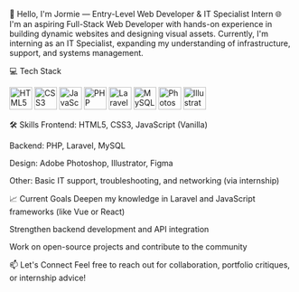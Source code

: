 👋 Hello, I'm Jormie — Entry-Level Web Developer & IT Specialist Intern
🌐 I'm an aspiring Full-Stack Web Developer with hands-on experience in building dynamic websites and designing visual assets. Currently, I'm interning as an IT Specialist, expanding my understanding of infrastructure, support, and systems management.

💻 Tech Stack
<p align="left"> <img src="https://cdn.jsdelivr.net/gh/devicons/devicon/icons/html5/html5-original.svg" width="40" alt="HTML5"/> <img src="https://cdn.jsdelivr.net/gh/devicons/devicon/icons/css3/css3-original.svg" width="40" alt="CSS3"/> <img src="https://cdn.jsdelivr.net/gh/devicons/devicon/icons/javascript/javascript-original.svg" width="40" alt="JavaScript"/> <img src="https://cdn.jsdelivr.net/gh/devicons/devicon/icons/php/php-original.svg" width="40" alt="PHP"/> <img src="https://cdn.jsdelivr.net/gh/devicons/devicon/icons/laravel/laravel-plain.svg" width="40" alt="Laravel"/> <img src="https://cdn.jsdelivr.net/gh/devicons/devicon/icons/mysql/mysql-original.svg" width="40" alt="MySQL"/> <img src="https://cdn.jsdelivr.net/gh/devicons/devicon/icons/photoshop/photoshop-line.svg" width="40" alt="Photoshop"/> <img src="https://cdn.jsdelivr.net/gh/devicons/devicon/icons/illustrator/illustrator-line.svg" width="40" alt="Illustrator"/> </p>
🛠️ Skills
Frontend: HTML5, CSS3, JavaScript (Vanilla)

Backend: PHP, Laravel, MySQL

Design: Adobe Photoshop, Illustrator, Figma

Other: Basic IT support, troubleshooting, and networking (via internship)

📈 Current Goals
Deepen my knowledge in Laravel and JavaScript frameworks (like Vue or React)

Strengthen backend development and API integration

Work on open-source projects and contribute to the community

📫 Let's Connect
Feel free to reach out for collaboration, portfolio critiques, or internship advice!

